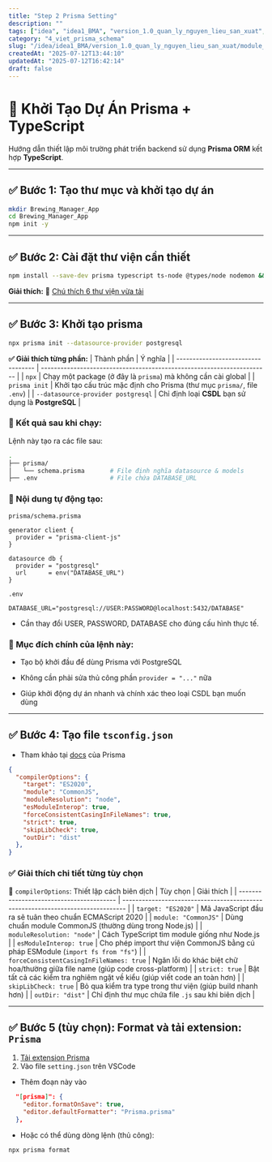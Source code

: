 ```yaml
---
title: "Step 2 Prisma Setting"
description: ""
tags: ["idea", "idea1_BMA", "version_1.0_quan_ly_nguyen_lieu_san_xuat", "module_1_nguyen_lieu", "1_thiet_ke_CSDL_prisma_schema", "4_viet_prisma_schema"]
category: "4_viet_prisma_schema"
slug: "/idea/idea1_BMA/version_1.0_quan_ly_nguyen_lieu_san_xuat/module_1_nguyen_lieu/1_thiet_ke_CSDL_prisma_schema/4_viet_prisma_schema/step_2_prisma_setting.md"
createdAt: "2025-07-12T13:44:10"
updatedAt: "2025-07-12T16:42:14"
draft: false
---
```

# 🚀 Khởi Tạo Dự Án Prisma + TypeScript

Hướng dẫn thiết lập môi trường phát triển backend sử dụng **Prisma ORM** kết hợp **TypeScript**.

---

## ✅ Bước 1: Tạo thư mục và khởi tạo dự án

```bash
mkdir Brewing_Manager_App
cd Brewing_Manager_App
npm init -y
```
___

## ✅ Bước 2: Cài đặt thư viện cần thiết
```bash
npm install --save-dev prisma typescript ts-node @types/node nodemon && npm install @prisma/client
```

**Giải thích:**
📌 [Chú thích 6 thư viện vừa tải](explain_libraries.md)

___

## ✅ Bước 3: Khởi tạo prisma

```bash
npx prisma init --datasource-provider postgresql
```
**✅ Giải thích từng phần:**
| Thành phần                         | Ý nghĩa                                                                |
| ---------------------------------- | ---------------------------------------------------------------------- |
| `npx`                              | Chạy một package (ở đây là `prisma`) mà không cần cài global           |
| `prisma init`                      | Khởi tạo cấu trúc mặc định cho Prisma (thư mục `prisma/`, file `.env`) |
| `--datasource-provider postgresql` | Chỉ định loại **CSDL** bạn sử dụng là **PostgreSQL**                   |


### 📁 Kết quả sau khi chạy:
Lệnh này tạo ra các file sau:
```bash
.
├── prisma/
│   └── schema.prisma       # File định nghĩa datasource & models
├── .env                    # File chứa DATABASE_URL
```

### 📄 Nội dung tự động tạo:

`prisma/schema.prisma`
```prisma
generator client {
  provider = "prisma-client-js"
}

datasource db {
  provider = "postgresql"
  url      = env("DATABASE_URL")
}
```

`.env`
```env
DATABASE_URL="postgresql://USER:PASSWORD@localhost:5432/DATABASE"
```
- Cần thay đổi USER, PASSWORD, DATABASE cho đúng cấu hình thực tế.

### 📌 Mục đích chính của lệnh này:
- Tạo bộ khởi đầu để dùng Prisma với PostgreSQL

- Không cần phải sửa thủ công phần `provider = "..."` nữa

- Giúp khởi động dự án nhanh và chính xác theo loại CSDL bạn muốn dùng

___

## ✅ Bước 4: Tạo file `tsconfig.json`
- Tham khảo tại [docs](https://www.prisma.io/docs/guides/permit-io-access-control#13-set-up-your-typescript-config)  của Prisma

```json
{
  "compilerOptions": {
    "target": "ES2020",
    "module": "CommonJS",
    "moduleResolution": "node",
    "esModuleInterop": true,
    "forceConsistentCasingInFileNames": true,
    "strict": true,
    "skipLibCheck": true,
    "outDir": "dist"
  },
}
```
### ✅ Giải thích chi tiết từng tùy chọn
🔧 `compilerOptions`: Thiết lập cách biên dịch
| Tùy chọn                                 | Giải thích                                                                      |
| ---------------------------------------- | ------------------------------------------------------------------------------- |
| `target: "ES2020"`                       | Mã JavaScript đầu ra sẽ tuân theo chuẩn ECMAScript 2020                         |
| `module: "CommonJS"`                     | Dùng chuẩn module CommonJS (thường dùng trong Node.js)                          |
| `moduleResolution: "node"`               | Cách TypeScript tìm module giống như Node.js                                    |
| `esModuleInterop: true`                  | Cho phép import thư viện CommonJS bằng cú pháp ESModule (`import fs from "fs"`) |
| `forceConsistentCasingInFileNames: true` | Ngăn lỗi do khác biệt chữ hoa/thường giữa file name (giúp code cross-platform)  |
| `strict: true`                           | Bật tất cả các kiểm tra nghiêm ngặt về kiểu (giúp viết code an toàn hơn)        |
| `skipLibCheck: true`                     | Bỏ qua kiểm tra type trong thư viện (giúp build nhanh hơn)                      |
| `outDir: "dist"`                         | Chỉ định thư mục chứa file `.js` sau khi biên dịch                              |

___


## ✅ Bước 5 (tùy chọn): Format và tải extension: `Prisma`

1. [Tải extension Prisma](https://marketplace.visualstudio.com/items?itemName=Prisma.prisma)
2. Vào file `setting.json` trên VSCode
- Thêm đoạn này vào
```json
  "[prisma]": {
    "editor.formatOnSave": true,
    "editor.defaultFormatter": "Prisma.prisma"
  },
```

- Hoặc có thể dùng dòng lệnh (thủ công):
```bash
npx prisma format
```
